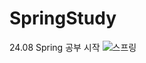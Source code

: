 # SpringStudy
24.08 Spring 공부 시작
![스프링](https://github.com/user-attachments/assets/9f83a1f8-4054-4794-b3b3-279578ecf303)
